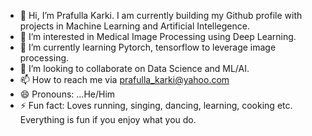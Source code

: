 - 👋 Hi, I’m Prafulla Karki. I am currently building my Github profile with projects in Machine Learning and Artificial Intellegence. 
- 👀 I’m interested in Medical Image Processing using Deep Learning.
- 🌱 I’m currently learning Pytorch, tensorflow to leverage image processing.
- 💞️ I’m looking to collaborate on Data Science and ML/AI.
- 📫 How to reach me via prafulla_karki@yahoo.com
- 😄 Pronouns: ...He/Him
- ⚡ Fun fact: Loves running, singing, dancing, learning, cooking etc. Everything is fun if you enjoy what you do.

<!---
karkip-1/karkip-1 is a ✨ special ✨ repository because its `README.md` (this file) appears on your GitHub profile.
You can click the Preview link to take a look at your changes.
--->
